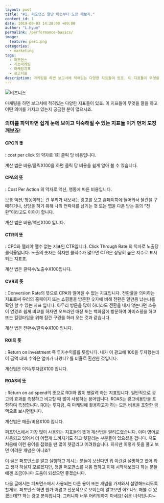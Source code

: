 ```yaml
---
layout: post
title: "#1. 퍼포먼스 일단 이것부터 도장 깨보자."
content_id: 1
date: 2019-09-03 14:28:00 +09:00
author: "L.hyun"
permalink: /performance-basics/
image:
  feature: per1.png
categories:
  - marketing
tags:
  - 퍼포먼스
  - 기초마케팅
  - 마케팅지표
  - 광고지표
description: 마케팅을 하면 보고서에 적혀있는 다양한 지표들이 있죠. 이 지표들이 무엇을 말을 하고 어떤 의미를 가지고 있는지에 대해 다뤄보려고 합니다.
---
```


![비즈니스](https://lh3.googleusercontent.com/HxJrc4ChIXKeXFTbupUaomGW77XSvD992dG3jJpKdG2VbUJvSL94HbbjSU3HNnAocUiAJ6E5rYDGftHtAcLBnPn1fKL_bfj8N5Q5uNVaRFJIZM0V3RK5sKA0SH59--cRyPup2YqvPNDihHfglrf5pO5oFliksRl5O_vYEmoOmlK9I1MBBaa0huG_8ILI0Yeha-8gCbdCDDR9-9WKnthxkY09bFS0Y3Y6MkAICIcPdd4oJWkMCnuXPBCi7Zjm39_BrkKrjYtr11h7p-tiajEaLy--yFL72g2JhaMSzYsrkYGyw4oWwVqk-h-tNh5rAY4henFDjh5trxgGQ0XgYpz_XGm4qb3ixNkHLZKHObNTOq4DTgG87gVTokgYeiEFYIUODXlb8c7OBNjqFuRKTo0o-PL6by8o3Zf8u02aS0-cVJ5EvB2g7r9rNu2_1hWt0UAd0SzIVJti-b9cWVpivYTfPeBBOsDO-azSBHAmNYL7rLBeit8NpcySd2Ryr3E95uEPy03rfx_HDSDnKxBxB_AowAvrVB0L1QlxXhwochgplduGa9qeNKOIaA3PAsJUpjc0fMoYT-SDtmzvTb4rFEa4gT0DuBL8PVQzTIHePzV51Dm9gv9VvtE3ZyawhrO08l8NOKrnfUxp4l6vmRFA9-CwqC1MDO2j18Qxatzcvo26vAkwqSQOhAzS2TE=w1200-h628-no)

마케팅을 하면 보고서에 적혀있는 다양한 지표들이 있죠. 이 지표들이 무엇을 말을 하고 어떤 의미를 가지고 있는지 궁금한 분이 많으시죠.

### 의미를 파악하면 쉽게 눈에 보이고 익숙해질 수 있는 지표들 이거 먼저 도장 깨보죠!

#### CPC의 뜻

: cost per click 의 약자로 1회 클릭 당 비용입니다.

계산 법은 비용/클릭X100을 하면 클릭 당 비용을 쉽게 알아 볼 수 있습니다.

#### CPA의 뜻

: Cost Per Action 의 약자로 액션, 행동에 따른 비용입니다.

보통 액션, 행동이라는 건 우리가 내보내는 광고를 보고 홈페이지에 들어와서 물건을 구매하거나, 상담을 하기 위해 나의 연락처를 남기는 것 또는 앱을 다운 받는 등의 “전환”이라고도 이야기 합니다.

계산 법은 비용/액션X100 입니다.

#### CTR의 뜻

: CPC와 뗄레야 뗄수 없는 지표인 CTR입니다. Click Through Rate 의 약자로 노출당 클릭율입니다. 노출의 숫자는 적지만 클릭수가 많으면 CTR은 상당히 높은 지수로 표시 되는 지표죠.

계산 법은 클릭수/노출수X100입니다.

#### CVR의 뜻

: Conversion Rate의 뜻으로 CPA와 떨어질 수 없는 지표입니다. 전환률을 의미하는 지표로써 우리의 홈페이지 또는 쇼핑몰을 방문한 숫자에 비해 전환은 얼만큼 났는냐를 확인 할 수 있는 지표 입니다. 아무리 방문을 많이 하더라도 전환을 내지 않는다면 소용이 없겠죠 쉽게 비교를 하자면 오프라인 매장 또는 백화점에 방문하여 아이쇼핑을 하고 또는 킬링타임을 위해 잠깐 구경을 하러 오는 것과 같습니다.

계산 법은 전환수/클릭수X100 입니다.

#### ROI의 뜻

: Return on investment 즉 투자수익률를 뜻합니다. 내가 이 광고에 100을 투자했는데 이 금액 대비 수익은 얼마가 나왔니? 를 비율로 환산한 것입니다.

계산법은 이익/투자금X100 입니다.

#### ROAS의 뜻

: Return on ad spend의 뜻으로 ROI와 많이 헷갈려 하는 지표입니다. 일반적으로 광고의 효과를 측정하고 비교할 때 많이 사용하는 용어입니다. ROAS는 광고비용만을 포함하여 측정합니다. ROI는 투자금, 즉 마케팅에 활용하고자 하는 모든 비용을 포함한 금액으로 보시면됩니다.

계산법은 매출/비용X100 입니다.

퍼포먼스에서 가장 많이 사용되는 지표들의 뜻과 계산법을 알려드렸습니다. 아마 영어로 사용되고 있어서 더 어렵게 느껴지기도 하고 헷갈리는 부분들이 있으셨을 겁니다. 저도 처음에 이런 용어를 접했을 땐 많이 헷갈리고 어려웠습니다. 하지만 이렇게 뜻을 풀고 보면 어려운 개념은 아니죠?

이 글은 퍼포먼스를 알고 실행하고 계시는 분들이 보신다면 뭐 이런걸 설명하고 있어 라고 생각 하실지 모르겠지만, 정말 퍼포먼스를 처음 접하고 이제 시작해보겠다 하는 분들에겐 조금이나마 도움이 되셨으면 좋겠습니다.

다음 글에서는 퍼포먼스에서 사용되는 다른 용어 또는 개념을 가져와서 설명해드리도록 할게요. 퍼포먼스 하면 뭔가 어렵고 전문적으로 보이는데 알고보면 어? 나도 해볼 수 있겠는데?? 하는 광고 분야입니다. 그러니까 너무 어려워하지 마세요! 쉬운 녀석입니다~
